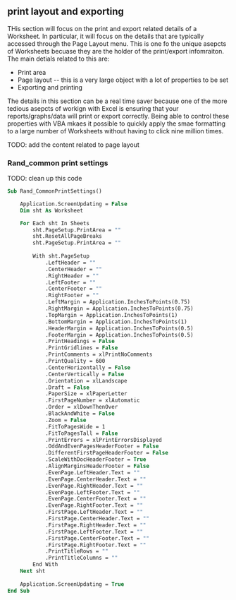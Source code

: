 ## print layout and exporting

THis section will focus on the print and export related details of a Worksheet.  In particular, it will focus on the details that are typically accessed through the Page Layout menu.  This is one fo the unique asepcts of Worksheets becuase they are the holder of the print/export infomraiton.  The main detials related to this are:

* Print area
* Page layout -- this is a very large object with a lot of properties to be set
* Exporting and printing

The details in this section can be a real time saver because one of the more tedious asepcts of workign with Excel is ensuring that your reports/graphs/data will print or export correctly.  Being able to control these properties with VBA mkaes it possible to quickly apply the smae formatting to a large number of Worksheets without having to click nine million times.

TODO: add the content related to page layout

### Rand_common print settings

TODO: clean up this code

```vb
Sub Rand_CommonPrintSettings()

    Application.ScreenUpdating = False
    Dim sht As Worksheet

    For Each sht In Sheets
        sht.PageSetup.PrintArea = ""
        sht.ResetAllPageBreaks
        sht.PageSetup.PrintArea = ""
    
        With sht.PageSetup
            .LeftHeader = ""
            .CenterHeader = ""
            .RightHeader = ""
            .LeftFooter = ""
            .CenterFooter = ""
            .RightFooter = ""
            .LeftMargin = Application.InchesToPoints(0.75)
            .RightMargin = Application.InchesToPoints(0.75)
            .TopMargin = Application.InchesToPoints(1)
            .BottomMargin = Application.InchesToPoints(1)
            .HeaderMargin = Application.InchesToPoints(0.5)
            .FooterMargin = Application.InchesToPoints(0.5)
            .PrintHeadings = False
            .PrintGridlines = False
            .PrintComments = xlPrintNoComments
            .PrintQuality = 600
            .CenterHorizontally = False
            .CenterVertically = False
            .Orientation = xlLandscape
            .Draft = False
            .PaperSize = xlPaperLetter
            .FirstPageNumber = xlAutomatic
            .Order = xlDownThenOver
            .BlackAndWhite = False
            .Zoom = False
            .FitToPagesWide = 1
            .FitToPagesTall = False
            .PrintErrors = xlPrintErrorsDisplayed
            .OddAndEvenPagesHeaderFooter = False
            .DifferentFirstPageHeaderFooter = False
            .ScaleWithDocHeaderFooter = True
            .AlignMarginsHeaderFooter = False
            .EvenPage.LeftHeader.Text = ""
            .EvenPage.CenterHeader.Text = ""
            .EvenPage.RightHeader.Text = ""
            .EvenPage.LeftFooter.Text = ""
            .EvenPage.CenterFooter.Text = ""
            .EvenPage.RightFooter.Text = ""
            .FirstPage.LeftHeader.Text = ""
            .FirstPage.CenterHeader.Text = ""
            .FirstPage.RightHeader.Text = ""
            .FirstPage.LeftFooter.Text = ""
            .FirstPage.CenterFooter.Text = ""
            .FirstPage.RightFooter.Text = ""
            .PrintTitleRows = ""
            .PrintTitleColumns = ""
        End With
    Next sht
    
    Application.ScreenUpdating = True
End Sub
```
